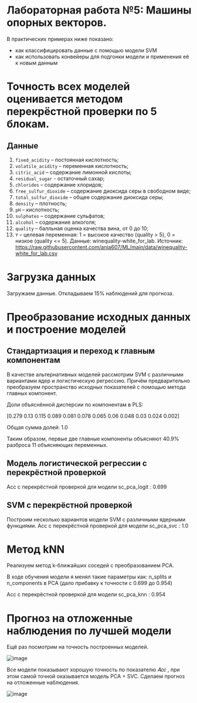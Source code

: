 # Лабораторная работа №5: Машины опорных векторов.

В практических примерах ниже показано:

* как классифицировать данные с помощью модели SVM
* как использовать конвейеры для подгонки модели и применения её к новым данным
# Точность всех моделей оценивается методом перекрёстной проверки по 5 блокам.

## Данные

1.   `fixed_acidity` – постоянная кислотность;
2.   `volatile_acidity` – переменная кислотность;
3.   `citric_acid` – содержание лимонной кислоты;
4.   `residual_sugar` - остаточный сахар;
5.   `chlorides` – содержание хлоридов;
6.   `free_sulfur_dioxide` – содержание диоксида серы в свободном виде;
7.   `total_sulfur_dioxide` – общее содержание диоксида серы;
8.   `density` – плотность;
9.   `pH` – кислотность;
10.  `sulphates` – содержание сульфатов;
11.  `alcohol` – содержание алкоголя;
12.  `quality` – балльная оценка качества вина, от 0 до 10;
13.  `Y` – целевая переменная: 1 = высокое качество (quality > 5), 0 = низкое (quality <= 5).
Данные: winequality-white_for_lab. Источник: https://raw.githubusercontent.com/ania607/ML/main/data/winequality-white_for_lab.csv

# Загрузка данных

Загружаем данные. Откладываем 15% наблюдений для прогноза.

# Преобразование исходных данных и построение моделей
## Стандартизация и переход к главным компонентам

В качестве альтернативных моделей рассмотрим SVM с различными вариантами ядер и логистическую регрессию. Причём предварительно преобразуем пространство исходных показателей с помощью метода главных компонент.

Доли объяснённой дисперсии по компонентам в PLS:

[0.279 0.13  0.115 0.089 0.081 0.078 0.065 0.06  0.048 0.03  0.024 0.002]  

Общая сумма долей: 1.0

Таким образом, первые две главные компоненты объясняют 40.9% разброса 11 объясняющих переменных.
## Модель логистической регрессии с перекрёстной проверкой
Acc с перекрёстной проверкой  для модели sc_pca_logit : 0.699
## SVM с перекрёстной проверкой

Построим несколько вариантов модели SVM с различными ядерными функциями.
Acc с перекрёстной проверкой  для модели sc_pca_svc : 1.0
# Метод kNN
Реализуем метод k-ближайших соседей с преобразованием PCA.

В ходе обучения модели я менял такие параметры как: n_splits и n_components в PCA (дало прибавку к точности с 0.699 до 0.954)

Acc с перекрёстной проверкой  для модели sc_pca_knn : 0.954

# Прогноз на отложенные наблюдения по лучшей модели

Ещё раз посмотрим на точность построенных моделей. 

![image](https://user-images.githubusercontent.com/91901972/206850578-44ef18cf-dbf0-4166-9e31-e1f47d34e5a3.png)

Все модели показывают хорошую точность по показателю  𝐴𝑐𝑐 , при этом самой точной оказывается модель PCA + SVC. Сделаем прогноз на отложенные наблюдения.

![image](https://user-images.githubusercontent.com/91901972/206850590-9ab7075b-1219-41ba-a4aa-0307dd7aebfa.png)
